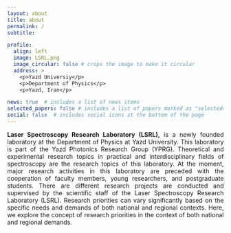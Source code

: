 ```yaml
---
layout: about
title: about
permalink: /
subtitle: 

profile:
  align: left
  image: LSRL.png
  image_circular: false # crops the image to make it circular
  address: >
    <p>Yazd Universiy</p>
    <p>Department of Physics</p>
    <p>Yazd, Iran</p>

news: true  # includes a list of news items
selected_papers: false # includes a list of papers marked as "selected={true}"
social: false  # includes social icons at the bottom of the page
---
```


<p style="text-align: justify;"><strong>Laser Spectroscopy Research Laboratory (LSRL),</strong> is a newly founded laboratory at the Department of Physics at Yazd University. This laboratory is part of the Yazd Photonics Research Group (YPRG). Theoretical and experimental research topics in practical and interdisciplinary fields of spectroscopy are the research topics of this laboratory. At the moment, major research activities in this laboratory are preceded with the cooperation of faculty members, young researchers, and postgraduate students. There are different research projects are conducted and supervised by the scientific staff of the Laser Spectroscopy Research Laboratory (LSRL).&nbsp;Research priorities can vary significantly based on the specific needs and demands of both national and regional contexts. Here, we explore the concept of research priorities in the context of both national and regional demands.</p>
